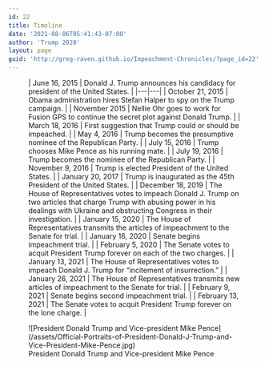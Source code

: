 ```yaml
---
id: 22
title: Timeline
date: '2021-08-06T05:41:43-07:00'
author: 'Trump 2020'
layout: page
guid: 'http://greg-raven.github.io/Impeachment-Chronicles/?page_id=22'
---
```


<figure class="wp-block-table table">| June 16, 2015 | Donald J. Trump announces his candidacy for president of the United States. |
|---|---|
| October 21, 2015 | Obama administration hires Stefan Halper to spy on the Trump campaign. |
| November 2015 | Nellie Ohr goes to work for Fusion GPS to continue the secret plot against Donald Trump. |
| March 18, 2016 | First suggestion that Trump could or should be impeached. |
| May 4, 2016 | Trump becomes the presumptive nominee of the Republican Party. |
| July 15, 2016 | Trump chooses Mike Pence as his running mate. |
| July 19, 2016 | Trump becomes the nominee of the Republican Party. |
| November 9, 2016 | Trump is elected President of the United States. |
| January 20, 2017 | Trump is inaugurated as the 45th President of the United States. |
| December 18, 2019 | The House of Representatives votes to impeach Donald J. Trump on two articles that charge Trump with abusing power in his dealings with Ukraine and obstructing Congress in their investigation. |
| January 15, 2020 | The House of Representatives transmits the articles of impeachment to the Senate for trial. |
| January 16, 2020 | Senate begins impeachment trial. |
| February 5, 2020 | The Senate votes to acquit President Trump forever on each of the two charges. |
| January 13, 2021 | The House of Representatives votes to impeach Donald J. Trump for “incitement of insurrection.” |
| January 26, 2021 | The House of Representatives transmits new articles of impeachment to the Senate for trial. |
| February 9, 2021 | Senate begins second impeachment trial. |
| February 13, 2021 | The Senate votes to acquit President Trump forever on the lone charge. |

</figure><figure class="wp-block-image size-full size-large is-style-default">![President Donald Trump and Vice-president Mike Pence](/assets/Official-Portraits-of-President-Donald-J-Trump-and-Vice-President-Mike-Pence.jpg)<figcaption>President Donald Trump and Vice-president Mike Pence</figcaption></figure>

